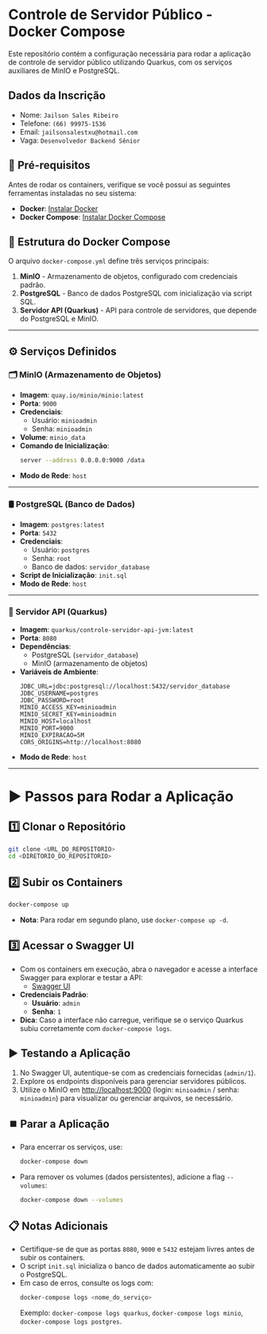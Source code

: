 # Controle de Servidor Público - Docker Compose

Este repositório contém a configuração necessária para rodar a aplicação de controle de servidor público utilizando Quarkus, com os serviços auxiliares de MinIO e PostgreSQL.

## Dados da Inscrição

  - Nome: `Jailson Sales Ribeiro`
  - Telefone: `(66) 99975-1536`
  - Email: `jailsonsalestxu@hotmail.com`
  - Vaga: `Desenvolvedor Backend Sênior`

## 📌 Pré-requisitos

Antes de rodar os containers, verifique se você possui as seguintes ferramentas instaladas no seu sistema:

- **Docker**: [Instalar Docker](https://www.docker.com/get-started)
- **Docker Compose**: [Instalar Docker Compose](https://docs.docker.com/compose/install/)

## 📂 Estrutura do Docker Compose

O arquivo `docker-compose.yml` define três serviços principais:

1. **MinIO** - Armazenamento de objetos, configurado com credenciais padrão.
2. **PostgreSQL** - Banco de dados PostgreSQL com inicialização via script SQL.
3. **Servidor API (Quarkus)** - API para controle de servidores, que depende do PostgreSQL e MinIO.

---

## ⚙️ Serviços Definidos

### 🗂 MinIO (Armazenamento de Objetos)
- **Imagem**: `quay.io/minio/minio:latest`
- **Porta**: `9000`
- **Credenciais**:
    - Usuário: `minioadmin`
    - Senha: `minioadmin`
- **Volume**: `minio_data`
- **Comando de Inicialização**:
  ```sh
  server --address 0.0.0.0:9000 /data
  ```
- **Modo de Rede**: `host`

---

### 🛢 PostgreSQL (Banco de Dados)
- **Imagem**: `postgres:latest`
- **Porta**: `5432`
- **Credenciais**:
    - Usuário: `postgres`
    - Senha: `root`
    - Banco de dados: `servidor_database`
- **Script de Inicialização**: `init.sql`
- **Modo de Rede**: `host`

---

### 🚀 Servidor API (Quarkus)
- **Imagem**: `quarkus/controle-servidor-api-jvm:latest`
- **Porta**: `8080`
- **Dependências**:
    - PostgreSQL (`servidor_database`)
    - MinIO (armazenamento de objetos)
- **Variáveis de Ambiente**:
  ```env
  JDBC_URL=jdbc:postgresql://localhost:5432/servidor_database
  JDBC_USERNAME=postgres
  JDBC_PASSWORD=root
  MINIO_ACCESS_KEY=minioadmin
  MINIO_SECRET_KEY=minioadmin
  MINIO_HOST=localhost
  MINIO_PORT=9000
  MINIO_EXPIRACAO=5M
  CORS_ORIGINS=http://localhost:8080
  ```
- **Modo de Rede**: `host`

---


# ▶️ Passos para Rodar a Aplicação

## 1️⃣ Clonar o Repositório

```sh
git clone <URL_DO_REPOSITORIO>
cd <DIRETORIO_DO_REPOSITORIO>
```

## 2️⃣ Subir os Containers

```sh
docker-compose up
```
- **Nota**: Para rodar em segundo plano, use `docker-compose up -d`.

## 3️⃣ Acessar o Swagger UI

- Com os containers em execução, abra o navegador e acesse a interface Swagger para explorar e testar a API:
  - [Swagger UI](http://localhost:8080/q/swagger-ui/)
- **Credenciais Padrão**:
  - **Usuário**: `admin`
  - **Senha**: `1`
- **Dica**: Caso a interface não carregue, verifique se o serviço Quarkus subiu corretamente com `docker-compose logs`.

## ▶️ Testando a Aplicação

1. No Swagger UI, autentique-se com as credenciais fornecidas (`admin/1`).
2. Explore os endpoints disponíveis para gerenciar servidores públicos.
3. Utilize o MinIO em [http://localhost:9000](http://localhost:9000) (login: `minioadmin` / senha: `minioadmin`) para visualizar ou gerenciar arquivos, se necessário.

## ⏹️ Parar a Aplicação

- Para encerrar os serviços, use:
  ```sh
  docker-compose down
  ```
- Para remover os volumes (dados persistentes), adicione a flag `--volumes`:
  ```sh
  docker-compose down --volumes
  ```

## 📋 Notas Adicionais

- Certifique-se de que as portas `8080`, `9000` e `5432` estejam livres antes de subir os containers.
- O script `init.sql` inicializa o banco de dados automaticamente ao subir o PostgreSQL.
- Em caso de erros, consulte os logs com:
  ```sh
  docker-compose logs <nome_do_serviço>
  ```
  Exemplo: `docker-compose logs quarkus`, `docker-compose logs minio`, `docker-compose logs postgres`.
